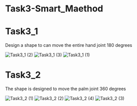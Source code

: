 # Task3-Smart_Maethod

# Task3_1
Design a shape to can move the entire hand joint 180 degrees

![Task3_1 (2)](https://user-images.githubusercontent.com/107805330/183524762-79d1e6cf-8746-4b08-adc4-8f604d1b7baa.png)
![Task3_1 (3)](https://user-images.githubusercontent.com/107805330/183524772-7256b11f-32f7-4699-9600-f87de672ddd6.png)
![Task3_1 (1)](https://user-images.githubusercontent.com/107805330/183524773-e8d52897-3764-4d50-ba91-06c88e267ecf.png)


# Task3_2
The shape is designed to move the palm joint 360 degrees

![Task3_2 (1)](https://user-images.githubusercontent.com/107805330/183525228-3d0151e3-6f13-49bd-b969-b52c5cdf02eb.png)
![Task3_2 (2)](https://user-images.githubusercontent.com/107805330/183525234-b472c080-a7ac-4a6b-ab83-4c316837e603.png)
![Task3_2 (4)](https://user-images.githubusercontent.com/107805330/183525265-0f4f9d8d-372a-4874-a239-d1e964ea1218.png)
![Task3_2 (3)](https://user-images.githubusercontent.com/107805330/183525268-9da34e13-1adb-474c-9a6b-6d751bda71b5.png)
